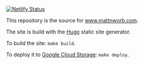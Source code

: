 [![Netlify Status](https://api.netlify.com/api/v1/badges/b36d3a8a-354c-4dbd-96fe-11b58f028b7b/deploy-status)](https://app.netlify.com/sites/modest-ramanujan-7a211b/deploys)

This repository is the source for www.mattnworb.com.

The site is build with the [Hugo][] static site generator.

To build the site: `make build`.

To deploy it to [Google Cloud Storage][]: `make deploy`.

[Hugo]: https://github.com/spf13/hugo/
[Google Cloud Storage]: https://cloud.google.com/storage/docs/website-configuration



